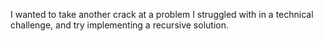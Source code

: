 I wanted to take another crack at a problem I struggled with in a technical challenge, and try implementing a recursive solution.

